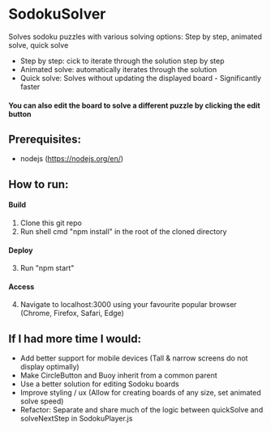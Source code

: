# SodokuSolver
Solves sodoku puzzles with various solving options: Step by step, animated solve, quick solve
- Step by step: cick to iterate through the solution step by step
- Animated solve: automatically iterates through the solution
- Quick solve: Solves without updating the displayed board - Significantly faster
#### You can also edit the board to solve a different puzzle by clicking the edit button
  
## Prerequisites:
  - nodejs (https://nodejs.org/en/)
  
## How to run:
  #### Build
  1) Clone this git repo
  2) Run shell cmd "npm install" in the root of the cloned directory
  #### Deploy
  3) Run "npm start"
  #### Access
  4) Navigate to localhost:3000 using your favourite popular browser (Chrome, Firefox, Safari, Edge)
  
## If I had more time I would:
  - Add better support for mobile devices (Tall & narrow screens do not display optimally)
  - Make CircleButton and Buoy inherit from a common parent
  - Use a better solution for editing Sodoku boards
  - Improve styling / ux (Allow for creating boards of any size, set animated solve speed)
  - Refactor: Separate and share much of the logic between quickSolve and solveNextStep in SodokuPlayer.js
  
